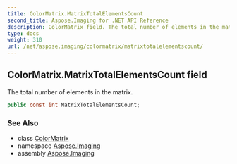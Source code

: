 ```yaml
---
title: ColorMatrix.MatrixTotalElementsCount
second_title: Aspose.Imaging for .NET API Reference
description: ColorMatrix field. The total number of elements in the matrix
type: docs
weight: 310
url: /net/aspose.imaging/colormatrix/matrixtotalelementscount/
---
```

## ColorMatrix.MatrixTotalElementsCount field

The total number of elements in the matrix.

```csharp
public const int MatrixTotalElementsCount;
```

### See Also

* class [ColorMatrix](../)
* namespace [Aspose.Imaging](../../colormatrix/)
* assembly [Aspose.Imaging](../../../)


